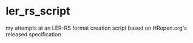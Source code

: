 # ler_rs_script
my attempts at an LER-RS format creation script based on HRopen.org's released specification
